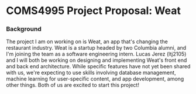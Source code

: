 # COMS4995 Project Proposal: Weat  
### Background
The project I am on working on is Weat, an app that's changing the restaurant industry. Weat is a startup headed by two Columbia alumni, and I'm joining the team 
as a software engineering intern. Lucas Jerez (ltj2105) and I will both be working on designing and implementing Weat's front end and back end architecture. While
specific features have not yet been shared with us, we're expecting to use skills involving database management, machine learning for user-specific content, and
app development, among other things. Both of us are excited to start this project!

